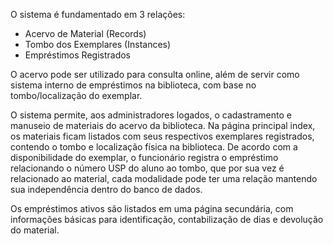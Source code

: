 O sistema é fundamentado em 3 relações:

- Acervo de Material (Records)
- Tombo dos Exemplares (Instances)
- Empréstimos Registrados

O acervo pode ser utilizado para consulta online, além de servir como sistema interno de empréstimos na biblioteca, com base no tombo/localização do exemplar. 

O sistema permite, aos administradores logados, o cadastramento e manuseio de materiais do acervo da biblioteca. Na página principal index, os materiais ficam listados com seus respectivos exemplares registrados, contendo o tombo e localização física na biblioteca. De acordo com a disponibilidade do exemplar, o funcionário registra o empréstimo relacionando o número USP do aluno ao tombo, que por sua vez é relacionado ao material, cada modalidade pode ter uma relação mantendo sua independência dentro do banco de dados. 

Os empréstimos ativos são listados em uma página secundária, com informações básicas para identificação, contabilização de dias e devolução do material. 
